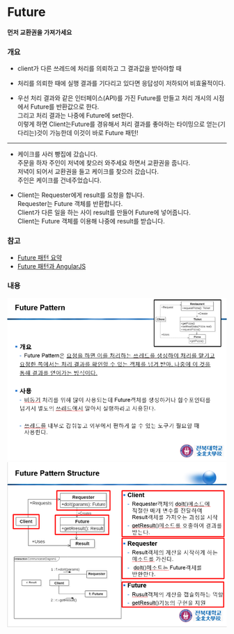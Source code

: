 # Future

**먼저 교환권을 가져가세요**

### 개요

- client가 다른 쓰레드에 처리를 의뢰하고 그 결과값을 받아야할 때
- 처리를 의뢰한 때에 실행 결과를 기다리고 있다면 응답성이 저하되어 비효율적이다.

- 우선 처리 결과와 같은 인터페이스(API)를 가진 Future를 만들고 처리 개시의 시점에서 Future를 반환값으로 한다.  
 그리고 처리 결과는 나중에 Future에 set한다.  
 이렇게 하면 Client는Future를 경유해서 처리 결과를 좋아하는 타이밍으로 얻는(기다리는)것이 가능한데 이것이 바로 Future 패턴!


---

- 케이크를 사러 빵집에 갔습니다.  
  주문을 하자 주인이 저녁에 찾으러 와주세요 하면서 교환권을 줍니다.  
  저녁이 되어서 교환권을 들고 케이크를 찾으러 갔습니다.  
  주인은 케이크를 건네주었습니다.
  <br/>

- Client는 Requester에게 result를 요청을 합니다.  
  Requester는 Future 객체를 반환합니다.  
  Client가 다른 일을 하는 사이 result를 만들어 Future에 넣어줍니다.  
  Client는 Future 객체를 이용해 나중에 result를 받습니다.  


### 참고

- [Future 패턴 요약](http://starplatina.tistory.com/entry/Future-%ED%8C%A8%ED%84%B4)
- [Future 패턴과 AngularJS](https://okky.kr/article/280628)

### 내용

![1](/assets/future/1.png)
![2](/assets/future/2.png)
